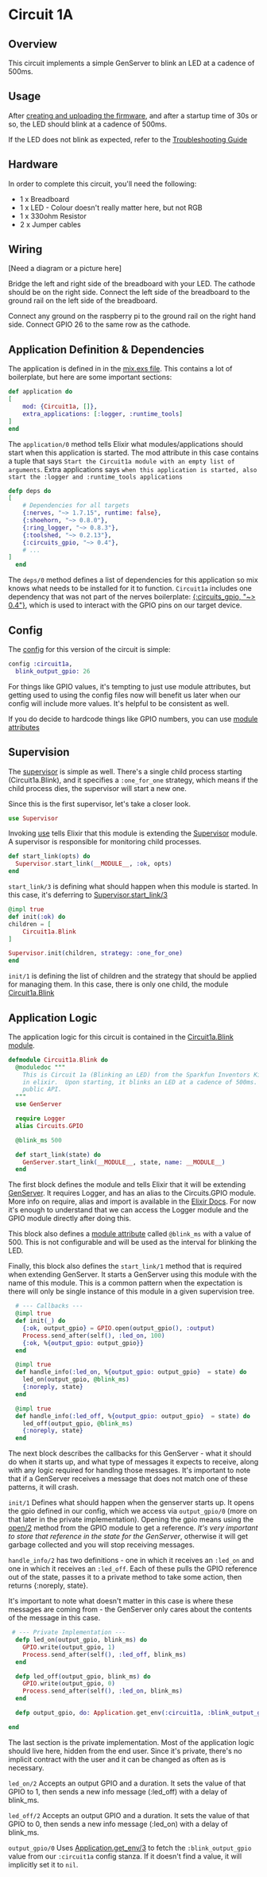 # Circuit 1A

## Overview

This circuit implements a simple GenServer to blink an LED at a cadence of 500ms.

## Usage

After [creating and uploading the firmware](../../FIRMWARE.md), and after a startup time of 30s or so, the LED should blink at a cadence of 500ms.

If the LED does not blink as expected, refer to the [Troubleshooting Guide](../../TROUBLESHOOTING.md)

## Hardware

In order to complete this circuit, you'll need the following:

- 1 x Breadboard
- 1 x LED - Colour doesn't really matter here, but not RGB
- 1 x 330ohm Resistor
- 2 x Jumper cables


## Wiring

[Need a diagram or a picture here]

Bridge the left and right side of the breadboard with your LED.  The cathode should be on the right side.  Connect the left side of the breadboard to the ground rail on the left side of the breadboard.

Connect any ground on the raspberry pi to the ground rail on the right hand side.  Connect GPIO 26 to the same row as the cathode.

## Application Definition & Dependencies

The application is defined in  in the [mix.exs file](./mix.exs). This contains a lot of boilerplate, but here are some important sections:

```elixir
def application do
[
    mod: {Circuit1a, []},
    extra_applications: [:logger, :runtime_tools]
]
end
```

The `application/0` method tells Elixir what modules/applications should start when this application is started.  The mod attribute in this case contains a tuple that says `Start the Circuit1a module with an empty list of arguments`.  Extra applications says `when this application is started, also start the :logger and :runtime_tools applications`

```elixir
defp deps do
[
    # Dependencies for all targets
    {:nerves, "~> 1.7.15", runtime: false},
    {:shoehorn, "~> 0.8.0"},
    {:ring_logger, "~> 0.8.3"},
    {:toolshed, "~> 0.2.13"},
    {:circuits_gpio, "~> 0.4"},
    # ...
]
  end
```

The `deps/0` method defines a list of dependencies for this application so mix knows what needs to be installed for it to function.  `Circuit1a` includes one dependency that was not part of the nerves boilerplate: [{:circuits_gpio, "~> 0.4"}](https://github.com/elixir-circuits/circuits_gpio), which is used to interact with the GPIO pins on our target device.


## Config

The [config](./config/config.exs) for this version of the circuit is simple:

```Elixir
config :circuit1a,
  blink_output_gpio: 26
```

For things like GPIO values, it's tempting to just use module attributes, but getting used to using the config files now will benefit us later when our config will include more values.  It's helpful to be consistent as well.

If you do decide to hardcode things like GPIO numbers, you can use [module attributes](https://elixir-lang.org/getting-started/module-attributes.html)


## Supervision

The [supervisor](./lib/supervisor.ex) is simple as well.  There's a single child process starting (Circuit1a.Blink), and it specifies a `:one_for_one` strategy, which means if the child process dies, the supervisor will start a new one. 

Since this is the first supervisor, let's take a closer look.  

```elixir
use Supervisor
```

Invoking [use](https://elixir-lang.org/getting-started/alias-require-and-import.html#use) tells Elixir that this module is extending the [Supervisor](https://elixir-lang.org/getting-started/mix-otp/supervisor-and-application.html) module.  A supervisor is responsible for monitoring child processes.



```elixir
def start_link(opts) do
  Supervisor.start_link(__MODULE__, :ok, opts)
end
```

`start_link/3` is defining what should happen when this module is started.  In this case, it's deferring to [Supervisor.start_link/3](https://hexdocs.pm/elixir/1.12/Supervisor.html#start_link/3)

```elixir
@impl true
def init(:ok) do
children = [
    Circuit1a.Blink
]

Supervisor.init(children, strategy: :one_for_one)
end
```

`init/1` is defining the list of children and the strategy that should be applied for managing them.  In this case, there is only one child, the module [Circuit1a.Blink](./lib/blink.ex)


## Application Logic

The application logic for this circuit is contained in the [Circuit1a.Blink module](./lib/blink.ex).

```elixir
defmodule Circuit1a.Blink do
  @moduledoc """
    This is Circuit 1a (Blinking an LED) from the Sparkfun Inventors Kit written
    in elixir.  Upon starting, it blinks an LED at a cadence of 500ms.  It has no
    public API.
  """
  use GenServer

  require Logger
  alias Circuits.GPIO

  @blink_ms 500

  def start_link(state) do
    GenServer.start_link(__MODULE__, state, name: __MODULE__)
  end
```

The first block defines the module and tells Elixir that it will be extending [GenServer](https://hexdocs.pm/elixir/GenServer.html).  It requires Logger, and has an alias to the Circuits.GPIO module.  More info on require, alias and import is available in the [Elixir Docs](https://elixir-lang.org/getting-started/alias-require-and-import.html).  For now it's enough to understand that we can access the Logger module and the GPIO module directly after doing this.

This block also defines a [module attribute](https://elixir-lang.org/getting-started/module-attributes.html) called `@blink_ms` with a value of 500.  This is not configurable and will be used as the interval for blinking the LED.

Finally, this block also defines the `start_link/1` method that is required when extending GenServer.  It starts a GenServer using this module with the name of this module.  This is a common pattern when the expectation is there will only be single instance of this module in a given supervision tree.


```elixir
  # --- Callbacks ---
  @impl true
  def init(_) do
    {:ok, output_gpio} = GPIO.open(output_gpio(), :output)
    Process.send_after(self(), :led_on, 100)
    {:ok, %{output_gpio: output_gpio}}
  end

  @impl true
  def handle_info(:led_on, %{output_gpio: output_gpio}  = state) do
    led_on(output_gpio, @blink_ms)
    {:noreply, state}
  end

  @impl true
  def handle_info(:led_off, %{output_gpio: output_gpio}  = state) do
    led_off(output_gpio, @blink_ms)
    {:noreply, state}
  end
```

The next block describes the callbacks for this GenServer - what it should do when it starts up, and what type of messages it expects to receive, along with any logic required for handlng those messages.  It's important to note that if a GenServer receives a message that does not match one of these patterns, it will crash.

`init/1` Defines what should happen when the genserver starts up.  It opens the gpio defined in our config, which we access via `output_gpio/0` (more on that later in the private implementation).  Opening the gpio means using the [open/2]() method from the GPIO module to get a reference.  *It's very important to store that reference in the state for the GenServer*, otherwise it will get garbage collected and you will stop receiving messages.


`handle_info/2` has two definitions - one in which it receives an `:led_on` and one in which it receives an `:led_off`.  Each of these pulls the GPIO reference out of the state, passes it to a private method to take some action, then returns {:noreply, state}.

It's important to note what doesn't matter in this case is where these messages are coming from - the GenServer only cares about the contents of the message in this case.

```elixir
 # --- Private Implementation ---
  defp led_on(output_gpio, blink_ms) do
    GPIO.write(output_gpio, 1)
    Process.send_after(self(), :led_off, blink_ms)
  end

  defp led_off(output_gpio, blink_ms) do
    GPIO.write(output_gpio, 0)
    Process.send_after(self(), :led_on, blink_ms)
  end

  defp output_gpio, do: Application.get_env(:circuit1a, :blink_output_gpio)

end
```

The last section is the private implementation.  Most of the application logic should live here, hidden from the end user.  Since it's private, there's no implicit contract with the user and it can be changed as often as is necessary.


`led_on/2` Accepts an output GPIO and a duration.  It sets the value of that GPIO to 1, then sends a new info message (:led_off) with a delay of blink_ms. 

`led_off/2` Accepts an output GPIO and a duration.  It sets the value of that GPIO to 0, then sends a new info message (:led_on) with a delay of blink_ms.

`output_gpio/0` Uses [Application.get_env/3](https://hexdocs.pm/elixir/1.12/Application.html#get_env/3) to fetch the `:blink_output_gpio` value from our `:circuit1a` config stanza.  If it doesn't find a value, it will implicitly set it to `nil`.
